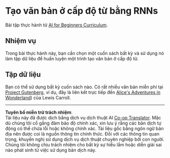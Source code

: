 <!--
CO_OP_TRANSLATOR_METADATA:
{
  "original_hash": "439e12796197a90e7623d4c9c057b9c2",
  "translation_date": "2025-08-29T12:42:50+00:00",
  "source_file": "lessons/5-NLP/17-GenerativeNetworks/lab/README.md",
  "language_code": "vi"
}
-->
# Tạo văn bản ở cấp độ từ bằng RNNs

Bài tập thực hành từ [AI for Beginners Curriculum](https://github.com/microsoft/ai-for-beginners).

## Nhiệm vụ

Trong bài thực hành này, bạn cần chọn một cuốn sách bất kỳ và sử dụng nó làm tập dữ liệu để huấn luyện một trình tạo văn bản ở cấp độ từ.

## Tập dữ liệu

Bạn có thể sử dụng bất kỳ cuốn sách nào. Có rất nhiều văn bản miễn phí tại [Project Gutenberg](https://www.gutenberg.org/), ví dụ, đây là liên kết trực tiếp đến [Alice's Adventures in Wonderland](https://www.gutenberg.org/files/11/11-0.txt)) của Lewis Carroll.

---

**Tuyên bố miễn trừ trách nhiệm**:  
Tài liệu này đã được dịch bằng dịch vụ dịch thuật AI [Co-op Translator](https://github.com/Azure/co-op-translator). Mặc dù chúng tôi cố gắng đảm bảo độ chính xác, xin lưu ý rằng các bản dịch tự động có thể chứa lỗi hoặc không chính xác. Tài liệu gốc bằng ngôn ngữ bản địa nên được coi là nguồn thông tin chính thức. Đối với các thông tin quan trọng, khuyến nghị sử dụng dịch vụ dịch thuật chuyên nghiệp bởi con người. Chúng tôi không chịu trách nhiệm cho bất kỳ sự hiểu lầm hoặc diễn giải sai nào phát sinh từ việc sử dụng bản dịch này.